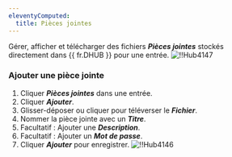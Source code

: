 ```yaml
---
eleventyComputed:
  title: Pièces jointes
---
```

Gérer, afficher et télécharger des fichiers ***Pièces jointes*** stockés directement dans {{ fr.DHUB }} pour une entrée.
![!!Hub4147](https://cdnweb.devolutions.net/docs/fr/hub/Hub4147.png)

### Ajouter une pièce jointe

1. Cliquer ***Pièces jointes*** dans une entrée.
1. Cliquer ***Ajouter***.
1. Glisser-déposer ou cliquer pour téléverser le ***Fichier***.
1. Nommer la pièce jointe avec un ***Titre***.
1. Facultatif : Ajouter une ***Description***.
1. Facultatif : Ajouter un ***Mot de passe***.
1. Cliquer ***Ajouter*** pour enregistrer.
![!!Hub4146](https://cdnweb.devolutions.net/docs/fr/hub/Hub4146.png)
